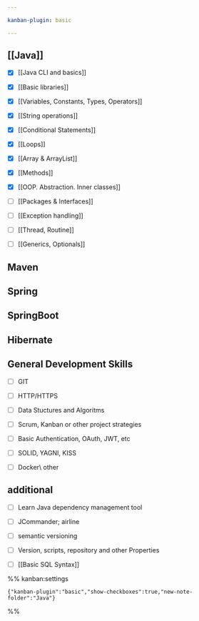 ```yaml
---

kanban-plugin: basic

---
```


## [[Java]]

- [x] [[Java CLI and basics]]
- [x] [[Basic libraries]]
- [x] [[Variables, Constants, Types, Operators]]
- [x] [[String operations]]
- [x] [[Conditional Statements]]
- [x] [[Loops]]
- [x] [[Array & ArrayList]]
- [x] [[Methods]]
- [x] [[OOP. Abstraction. Inner classes]]
- [ ] [[Packages & Interfaces]]
- [ ] [[Exception handling]]
- [ ] [[Thread, Routine]]
- [ ] [[Generics, Optionals]]


## Maven



## Spring



## SpringBoot



## Hibernate



## General Development Skills

- [ ] GIT
- [ ] HTTP/HTTPS
- [ ] Data Stuctures and Algoritms
- [ ] Scrum, Kanban or other project strategies
- [ ] Basic Authentication, OAuth, JWT, etc
- [ ] SOLID, YAGNI, KISS
- [ ] Docker\ other


## additional

- [ ] Learn Java dependency management tool
- [ ] JCommander; airline
- [ ] semantic versioning
- [ ] Version, scripts, repository and other Properties
- [ ] [[Basic SQL Syntax]]




%% kanban:settings
```
{"kanban-plugin":"basic","show-checkboxes":true,"new-note-folder":"Java"}
```
%%
